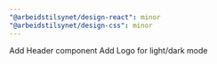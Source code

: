 ```yaml
---
"@arbeidstilsynet/design-react": minor
"@arbeidstilsynet/design-css": minor
---
```


Add Header component
Add Logo for light/dark mode